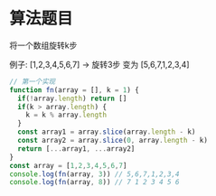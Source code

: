 # 算法题目

  将一个数组旋转k步
  
  例子: [1,2,3,4,5,6,7] -> 旋转3步 变为 [5,6,7,1,2,3,4]
```js
// 第一个实现
function fn(array = [], k = 1) {
  if(!array.length) return []
  if(k > array.length) {
    k = k % array.length
  }
  const array1 = array.slice(array.length - k)
  const array2 = array.slice(0, array.length - k)
  return [...array1, ...array2]
}
const array = [1,2,3,4,5,6,7]
console.log(fn(array, 3)) // 5,6,7,1,2,3,4
console.log(fn(array, 8)) // 7 1 2 3 4 5 6
```
